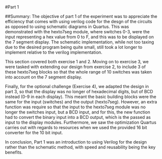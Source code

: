#Part 1

##Summary:
The objective of part 1 of the experiment was to appreciate the efficiency that comes with using verilog code for the desgn of the circuits as opposed to using schematic diagrams in Quartus. This was demonstrated with the hexto7seg module, where switches 0-3, were the input representing a hex value from 0 to F, and this was to be displayed on the 7 segment display. The schematic implementation, while not too taxing due to the desired program being quite small, still took a lot longer to implement relative to the verilog implementation. 

This section covered both exercise 1 and 2. Moving on to exercise 3, we were tasked with extending our design from exercise 2, to include 3 of these hexto7seg blocks so that the whole range of 10 switches was taken into account on the 7 segment display.

Finally, for the optional challenge (Exercise 4), we adapted the design in part 3, so that the display was no longer of hexadecimal digits, but of BCD instead (0-9 in each display). This meant the basic building blocks were the same for the input (switches) and the output (hexto7seg). However, an extra function was require so that the input to the hexto7seg module was no longer the switches input, but a BCD input, and for this, the new function had to convert the binary input into a BCD output, which is the passed as input to the display modules. Furthermore, we saw the optimization Quartus carries out with regards to resources when we used the provided 16 bit converter for the 10 bit input.

In conclusion, Part 1 was an introduction to using Verilog for the design rather than the schematic method, with speed and reusability being the key benefits. 


